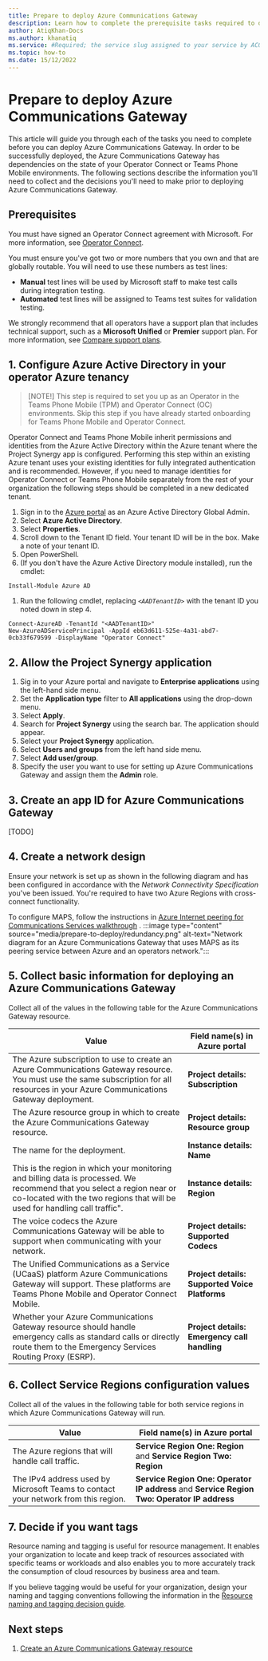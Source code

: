 ```yaml
---
title: Prepare to deploy Azure Communications Gateway 
description: Learn how to complete the prerequisite tasks required to deploy Azure Communications Gateway in Azure.
author: AtiqKhan-Docs
ms.author: khanatiq
ms.service: #Required; the service slug assigned to your service by ACOM.
ms.topic: how-to 
ms.date: 15/12/2022
---
```


# Prepare to deploy Azure Communications Gateway

This article will guide you through each of the tasks you need to complete before you can deploy Azure Communications Gateway. In order to be successfully deployed, the Azure Communications Gateway has dependencies on the state of your Operator Connect or Teams Phone Mobile environments.
The following sections describe the information you'll need to collect and the decisions you'll need to make prior to deploying Azure Communications Gateway.

## Prerequisites

You must have signed an Operator Connect agreement with Microsoft. For more information, see [Operator Connect](https://cloudpartners.transform.microsoft.com/practices/microsoft-365-for-operators/connect).

You must ensure you've got two or more numbers that you own and that are globally routable. You will need to use these numbers as test lines:

- **Manual** test lines will be used by Microsoft staff to make test calls during integration testing.
- **Automated** test lines will be assigned to Teams test suites for validation testing.

We strongly recommend that all operators have a support plan that includes technical support, such as a **Microsoft Unified** or **Premier** support plan. For more information, see [Compare support plans](https://azure.microsoft.com/support/plans/). 

## 1. Configure Azure Active Directory in your operator Azure tenancy

>[NOTE!]
>This step is required to set you up as an Operator in the Teams Phone Mobile (TPM) and Operator Connect (OC) environments. Skip this step if you have already started onboarding for Teams Phone Mobile and Operator Connect.

Operator Connect and Teams Phone Mobile inherit permissions and identities from the Azure Active Directory within the Azure tenant where the Project Synergy app is configured. Performing this step within an existing Azure tenant uses your existing identities for fully integrated authentication and is recommended. However, if you need to manage identities for Operator Connect or Teams Phone Mobile separately from the rest of your organization the following steps should be completed in a new dedicated tenant.

1. Sign in to the [Azure portal](https://ms.portal.azure.com/) as an Azure Active Directory Global Admin.
1. Select **Azure Active Directory**.
1. Select **Properties**.
1. Scroll down to the Tenant ID field. Your tenant ID will be in the box. Make a note of your tenant ID.
1. Open PowerShell.
1. (If you don't have the Azure Active Directory module installed), run the cmdlet:

```azurepowershell-interactive
Install-Module Azure AD
```

1. Run the following cmdlet, replacing *`<AADTenantID>`* with the tenant ID you noted down in step 4.

```azurepowershell-interactive
Connect-AzureAD -TenantId "<AADTenantID>"
New-AzureADServicePrincipal -AppId eb63d611-525e-4a31-abd7-0cb33f679599 -DisplayName "Operator Connect"
```

## 2. Allow the Project Synergy application

1. Sig in to your Azure portal and navigate to **Enterprise applications** using the left-hand side menu.
1. Set the **Application type** filter to **All applications** using the drop-down menu.
1. Select **Apply**.
1. Search for **Project Synergy** using the search bar. The application should appear.
1. Select your **Project Synergy** application.
1. Select **Users and groups** from the left hand side menu.
1. Select **Add user/group**.
1. Specify the user you want to use for setting up Azure Communications Gateway and assign them the **Admin** role.

## 3. Create an app ID for Azure Communications Gateway

[TODO]

## 4. Create a network design

Ensure your network is set up as shown in the following diagram and has been configured in accordance with the *Network Connectivity Specification* you've been issued. You're required to have two Azure Regions with cross-connect functionality.

To configure MAPS, follow the instructions in [Azure Internet peering for Communications Services walkthrough](/azure/internet-peering/walkthrough-Communicationss-services-partner) .
    :::image type="content" source="media/prepare-to-deploy/redundancy.png" alt-text="Network diagram for an Azure Communications Gateway that uses MAPS as its peering service between Azure and an operators network.":::

## 5. Collect basic information for deploying an Azure Communications Gateway

 Collect all of the values in the following table for the Azure Communications Gateway resource.

|**Value**|**Field name(s) in Azure portal**|
 |---------|---------|
 |The Azure subscription to use to create an Azure Communications Gateway resource. You must use the same subscription for all resources in your Azure Communications Gateway deployment. |**Project details: Subscription**|
 |The Azure resource group in which to create the Azure Communications Gateway resource. |**Project details: Resource group**|
 |The name for the deployment. |**Instance details: Name**|
 |This is the region in which your monitoring and billing data is processed. We recommend that you select a region near or co-located with the two regions that will be used for handling call traffic". |**Instance details: Region**
 |The voice codecs the Azure Communications Gateway will be able to support when communicating with your network. |**Project details: Supported Codecs**|
 |The Unified Communications as a Service (UCaaS) platform Azure Communications Gateway will support. These platforms are Teams Phone Mobile and Operator Connect Mobile. |**Project details: Supported Voice Platforms**|
 |Whether your Azure Communications Gateway resource should handle emergency calls as standard calls or directly route them to the Emergency Services Routing Proxy (ESRP). |**Project details: Emergency call handling**|

## 6. Collect Service Regions configuration values

Collect all of the values in the following table for both service regions in which Azure Communications Gateway will run.

 |**Value**|**Field name(s) in Azure portal**|
 |---------|---------|
 |The Azure regions that will handle call traffic. |**Service Region One: Region** and **Service Region Two: Region**|
 |The IPv4 address used by Microsoft Teams to contact your network from this region. |**Service Region One: Operator IP address** and **Service Region Two: Operator IP address**|

## 7. Decide if you want tags

Resource naming and tagging is useful for resource management. It enables your organization to locate and keep track of resources associated with specific teams or workloads and also enables you to more accurately track the consumption of cloud resources by business area and team.

If you believe tagging would be useful for your organization, design your naming and tagging conventions following the information in the [Resource naming and tagging decision guide](/azure/cloud-adoption-framework/decision-guides/resource-tagging/).

## Next steps

1. [Create an Azure Communications Gateway resource](deploy.md)
